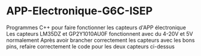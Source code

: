 # APP-Electronique-G6C-ISEP
Programmes C++ pour faire fonctionner les capteurs d'APP électronique 
Les capteurs LM35DZ et GP2Y1010AU0F fonctionnent avec du 4-20V et 5V normalement
Après avoir brancher correctement les capteurs avec les bons pins, refaire correctement le code pour les deux capteurs ci-dessus
